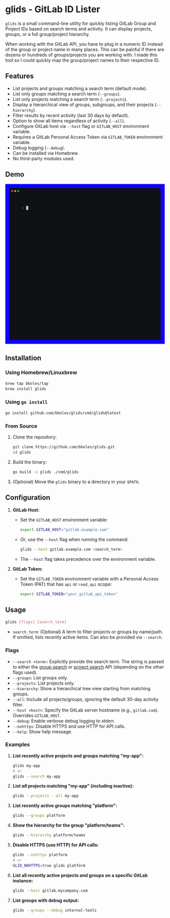 # glids - GitLab ID Lister

`glids` is a small command-line utility for quickly listing GitLab Group and Project IDs based on search terms and activity. It can display projects, groups, or a full group/project hierarchy.

When working with the GitLab API, you have to plug in a numeric ID instead of the group or project name in many places.  This can be painful if there are dozens or hundreds of groups/projects you are working with.  I made this tool so I could quickly map the group/project names to their respective ID.

## Features

*   List projects and groups matching a search term (default mode).
*   List only groups matching a search term (`--groups`).
*   List only projects matching a search term (`--projects`).
*   Display a hierarchical view of groups, subgroups, and their projects (`--hierarchy`).
*   Filter results by recent activity (last 30 days by default).
*   Option to show all items regardless of activity (`--all`).
*   Configure GitLab host via `--host` flag or `GITLAB_HOST` environment variable.
*   Requires a GitLab Personal Access Token via `GITLAB_TOKEN` environment variable.
*   Debug logging (`--debug`).
*   Can be installed via Homebrew.
*   No third-party modules used.

## Demo

![](./vhs/glids_group_hierarchy.gif)

## Installation

### Using Homebrew/Linuxbrew

```bash
brew tap bboles/tap
brew install glids
```

### Using `go install`

```bash
go install github.com/bboles/glids/cmd/glids@latest
```

### From Source

1.  Clone the repository:
    ```bash
    git clone https://github.com/bboles/glids.git
    cd glids
    ```
2.  Build the binary:
    ```bash
    go build -o glids ./cmd/glids
    ```
3.  (Optional) Move the `glids` binary to a directory in your `$PATH`.

## Configuration

1.  **GitLab Host:**
    *   Set the `GITLAB_HOST` environment variable:
        ```bash
        export GITLAB_HOST="gitlab.example.com"
        ```
    *   *Or*, use the `--host` flag when running the command:
        ```bash
        glids --host gitlab.example.com <search_term>
        ```
    *   The `--host` flag takes precedence over the environment variable.

2.  **GitLab Token:**
    *   Set the `GITLAB_TOKEN` environment variable with a Personal Access Token (PAT) that has `api` or `read_api` scope:
        ```bash
        export GITLAB_TOKEN="your_gitlab_api_token"
        ```

## Usage

```bash
glids [flags] [search_term]
```

*   `search_term`: (Optional) A term to filter projects or groups by name/path. If omitted, lists recently active items. Can also be provided via `--search`.

### Flags

*   `--search <term>`: Explicitly provide the search term.  The string is passed to either the [group search](https://docs.gitlab.com/api/search/#group-search-api) or [project search](https://docs.gitlab.com/api/search/#project-search-api) API (depending on the other flags used).
*   `--groups`: List groups only.
*   `--projects`: List projects only.
*   `--hierarchy`: Show a hierarchical tree view starting from matching groups.
*   `--all`: Include all projects/groups, ignoring the default 30-day activity filter.
*   `--host <host>`: Specify the GitLab server hostname (e.g., `gitlab.com`). Overrides `GITLAB_HOST`.
*   `--debug`: Enable verbose debug logging to stderr.
*   `--nohttps`: Disable HTTPS and use HTTP for API calls.
*   `--help`: Show help message.

### Examples

1.  **List recently active projects and groups matching "my-app":**
    ```bash
    glids my-app
    # or
    glids --search my-app
    ```

2.  **List *all* projects matching "my-app" (including inactive):**
    ```bash
    glids --projects --all my-app
    ```

3.  **List recently active groups matching "platform":**
    ```bash
    glids --groups platform
    ```

4.  **Show the hierarchy for the group "platform/teams":**
    ```bash
    glids --hierarchy platform/teams
    ```

5.  **Disable HTTPS (use HTTP) for API calls:**
    ```bash
    glids --nohttps platform
    # or 
    GLID_NOHTTPS=true glids platform
    ```

6.  **List all recently active projects and groups on a specific GitLab instance:**
    ```bash
    glids --host gitlab.mycompany.com
    ```

7.  **List groups with debug output:**
    ```bash
    glids --groups --debug internal-tools
    ```
